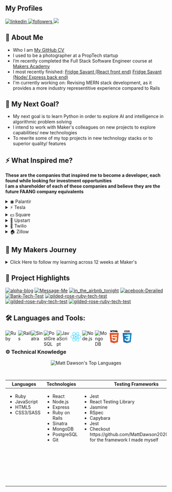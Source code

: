  ## My Profiles
 <a href="https://uk.linkedin.com/in/matt-dawson-2877ba129">
  <img alt="linkedin" title="My LinkedIn Page" src="https://img.shields.io/badge/LinkedIn-0077B5?style=for-the-badge&logo=linkedin&logoColor=white">
</a>
   
<a href="https://github.com/MattDawson2020">
  <img alt="followers" title="Follow me on Github" src="https://img.shields.io/github/followers/MattDawson2020?color=236ad3&labelColor=1155ba&style=for-the-badge&logo=github&label=Follow"/>
</a>

<a href="https://www.codewars.com/users/MattDawson">
  <img src="https://img.shields.io/badge/CodeWars-%23AD2C27?style=for-the-badge&logo=codewars&logoColor=white"/>
</a>
  
## 📣 About Me

- Who I am [My GitHub CV](https://github.com/MattDawson2020/CV)
- I used to be a photographer at a PropTech startup
- I’m recently completed the Full Stack Software Engineer course at [Makers Academy](https://makers.tech/about-us/)
- I most recently finished: [Fridge Savant (React front end)](https://github.com/jasonrowsell/fridge-savant-client) [Fridge Savant (Node/ Express back end)](https://github.com/mikejeuga/fridge-savant-server)
- I'm currently working on: Revising MERN stack development, as it provides a more industry representitive experience compared to Rails

## 🎯  My Next Goal?
- My next goal is to learn Python in order to explore AI and intelligence in algorithmic problem solving
- I intend to work with Maker's colleagues on new projects to explore capabilities/ new technologies
- To rewrite some of my top projects in new technology stacks or to superior quality/ features 


## ⚡  What Inspired me?
**These are the companies that inspired me to become a developer, each found while looking for investment opportunities** <br>
**I am a shareholder of each of these companies and believe they are the future FAANG company equivalents**
<br>

<details>
 <summary>
  ◉ Palantir
 </summary>
 <br>
 <p>
  <a href="https://www.palantir.com/">Palantir</a> is a one of a kind, bleeding edge data anlytics provider <br>
  Initially specialising in clandestine and security solutions for government buyers, they are now broadening into commercial offerings
 </p> <br>
 <table>
  <thead>
   <tr>
    <th>What problems are they solving</th>
    <th>Why they will change the world</th>
   </tr>
  </thead>
  <tbody>
   <tr>
    <td style="vertical-align: top">
      <ul>
       <li>Integrating data, decisions and operations into one platform</li>
       <li>Outputs enormous volumes of data and analytics as simple english</li>
       <li>Allows human operators to channel and control their data as never before</li>
     </ul>
    </td>
    <td style="vertical-align: top">
     <ul>
       <li>CEO Alex Karp and Chairman Peter Thiel spending 17 years slowly building the core capabilities and they are truly without competitors</li>
       <li>Analytics allow companies to make informed decisions at a fraction of the cost and time using tailored datasets</li>
       <li>Palantir specialises in taking siloed, fragmented data, and facilitating improved decision making</li>
       <li>In a future digital economy, companies NOT using their data solutions will be at a serious competitive disadvantage</li>
     </ul>
    </td>
   </tr>
  </tbody>
 </table>
</details>

<details>
 <summary>
  ⚡️ Tesla
 </summary>
 <br>
 <p>
  <a href="https://www.tesla.com/en_gb/powerwall">Tesla</a> is leading the world in renewable energy products
 </p> <br>
 <table>
  <thead>
   <tr>
    <th>What problems are they solving</th>
    <th>Why they will change the world</th>
   </tr>
  </thead>
  <tbody>
   <tr>
    <td style="vertical-align: top">
      <ul>
       <li>Revolutionising the worlds roads with clean, electrically powered cars</li>
       <li>Tesla charging network, allowing the world to phase out ICE cars</li>
       <li>World leading self driving car technology, with the aim to push robo-taxis within the decade</li>
       <li>Tesla power provides solar roof sells to generate renewable energy, and Tesla Powerwalls to sore and manage power</li>
     </ul>
    </td>
    <td style="vertical-align: top">
     <ul>
       <li>Elon Musk has said the sole reason for Tesla's work is to bring forward the green energy revolution, and arguably no one has done more</li>
       <li>Within a generation we will likely see the near complete replacement of polluting and inefficient petrol cars in favour of electric</li>
       <li>Self driving cars will allow safer, faster and more productive journies to become the norm</li>
       <li>Tesla solar allows regular people to take the fight against climate change in their own hands</li>
       <li>Tesla self driving is the only one to not use expensive LIDAR systems, allowing cars to be affordable</li>
     </ul>
    </td>
   </tr>
  </tbody>
 </table>
</details>

<details>
 <summary>
  💵 Square
 </summary>
 <br>
 <p>
  <a href="https://squareup.com/gb/en">Square</a> is changing the way we think about money <br>
  Square began life as a simpler way for people to make payments to each other, but now looks to take on the worlds financial system
 </p> <br>
 <table>
  <thead>
   <tr>
    <th>What problems are they solving</th>
    <th>Why they will change the world</th>
   </tr>
  </thead>
  <tbody>
   <tr>
    <td style="vertical-align: top">
      <ul>
       <li>Allows individuals and businesses to easily accept card payments without expensive point of sale systems</li>
       <li>Software allows small enterprises to use an Ipad with wifi as a point of sale system</li>
       <li>Fast and safe personal money transfers</li>
       <li>Offers business customers the ability to setup online stors integrated with Instagram and Facebook marketplaces</li>
     </ul>
    </td>
    <td style="vertical-align: top">
     <ul>
       <li>The world financial system is stale and self destructive, and would sooner prevent innovation than drive it</li>
       <li>Square puts the power of personal and business finance in the hand of the individuals, driving a new age of individual enterprise</li>
       <li>Payment and point of sale simplicity means success is now determined on the quality of your product or service, not your level of capital</li>
       <li>Your money is yours, and why should banks tell you what you can do with it, Square puts the power back in your hands</li>
     </ul>
    </td>
   </tr>
  </tbody>
 </table>
</details>

<details>
 <summary>
  🏦 Upstart
 </summary>
 <br>
 <p>
  <a href="https://www.upstart.com/">Upstart</a> will change how the world's financial decisions are made  <br>
 </p> <br>
 <table>
  <thead>
   <tr>
    <th>What problems are they solving</th>
    <th>Why they will change the world</th>
   </tr>
  </thead>
  <tbody>
   <tr>
    <td style="vertical-align: top">
      <ul>
       <li>Loans typically take months to be approved, require substantial documentation, and are often denied for petty reasons</li>
       <li>Risk and inadequate judgement by banks means millions of missed opportunities per year</li>
       <li>The decision to approve the capital you need is held by someone who does not have your interests at heart</li>
     </ul>
    </td>
    <td style="vertical-align: top">
     <ul>
       <li>Upstart's algorithm uses a complete web of data points, including finances, education and any one of up to 1000 data points</li>
       <li>Algorithm's accuracy is such that banks can have 75% fewer defaults for the same approval rate, or increase approvals 173% for no extra defaults</li>
       <li>No longer do individuals have loans rejected by people who seem unable to provide an objective reason why</li>
       <li>The digital age is too often held back by subjective decision making and human error, Upstart is a perfect example of AI innovation</li>
     </ul>
    </td>
   </tr>
  </tbody>
 </table>
</details>

<details>
 <summary>
  📱 Twilio
 </summary>
 <br>
 <p>
  <a href="https://www.twilio.com/">Twilio</a> makes communications easy  <br>
 </p> <br>
 <table>
  <thead>
   <tr>
    <th>What problems are they solving</th>
    <th>Why they will change the world</th>
   </tr>
  </thead>
  <tbody>
   <tr>
    <td style="vertical-align: top">
      <ul>
       <li>Communication infrastructure is often dated and hard to access, despite the modern digital age</li>
       <li>Businesses often have to use multiple providers and programs in order to facilitate effective communication</li>
       <li>Integrating communication systems is often needlessly difficult for developers and business alike</li>
     </ul>
    </td>
    <td style="vertical-align: top">
     <ul>
       <li>Allows text, video, call and email communication from a single source</li>
       <li>Small and medium sized businesses no longer need expensive or bulky infrastructure to provide services</li>
       <li>Developer API and guides are so easy that I myself used the Twilio API to send myself a text with only 3 weeks of Ruby experience</li>
     </ul>
    </td>
   </tr>
  </tbody>
 </table>
</details>

<details>
 <summary>
  🏠 Zillow
 </summary>
 <br>
 <p>
  <a href="https://www.zillow.com/">Zillow</a> brings buying and selling homes to the digital age <br>
 </p> <br>
 <table>
  <thead>
   <tr>
    <th>What problems are they solving</th>
    <th>Why they will change the world</th>
   </tr>
  </thead>
  <tbody>
   <tr>
    <td style="vertical-align: top">
      <ul>
       <li>Homeowners have to pay massive feeds and commissions to allow someone else to sell/buy a home for them</li>
       <li>Property sales/ renting is still overwhelmingly done in an analogue manner despite advancing technology</li>
       <li>Real Estate industry means that listings are often divided across locations and even RightMove often forces you onto their website</li>
     </ul>
    </td>
    <td style="vertical-align: top">
     <ul>
       <li>Users can rent/buy/sell/view propertie all from a single location, even able to request tours through the site</li>
       <li>Developing business model allows renters to pay rent through Zillow, and for buyers/sells to use Zillow for Escrow</li>
       <li>Zestimate feature uses AI to calculate approximate value/ rent, and is just a stepping off point for digital innovations</li>
     </ul>
    </td>
   </tr>
  </tbody>
 </table>
</details>


##  📘 My Makers Journey
<details>
 <summary>
  Click Here to follow my learning across 12 weeks at Maker's
 </summary>


 <details>
   <summary> Week 1: Test driving and debugging</summary>

   <table>
    <thead>
     <tr>
       <th>Weekly Challenge</th>
       <th>Weekend Challenge</th>
     </tr>
    </thead>
    <tbody>
     <tr>
      <td style="vertical-align: top">
        <p>
         This challenge was the first of my Maker's weekly challenges, coded in pairs with a randomised partner each day.
         The learning objectives for this week were:
        </p>
        <ul>
          <li> Test Driven Development (TDD) using RSpec</li>
          <li> Follow an appropriate debugging process to 'tighten the loop' and 'gain visbility' when faced with bugs</li>
          <li> Basic class structure and attributes</li>
         <li>https://github.com/MattDawson2020/boris_bike_challenge</li>
        </ul>
      </td>
      <td style="vertical-align: top">
       <p>
        This challenge was the first of my Maker's weekend challenge, intended to be done alone to reinforce the week's learning and concepts. 
        The necessary skills covered in this challenge were:
       </p>
         <ul>
           <li> TDD and RSpec</li>
           <li> Knowing when to split a class and how to add functionality</li>
           <li> Basic class structure and attributes</li>
          <li>https://github.com/MattDawson2020/airport_challeng-RB</li>
         </ul>
      </td>
   </table>
 </details>
  
 <details>
  <summary> Week 2: Object oriented programming </summary>
  <table>
   <thead>
    <tr>
      <th>Weekly Challenge</th>
      <th>Weekend Challenge</th>
    </tr>
   </thead>
   <tbody>
    <tr>
     <td style="vertical-align: top">
       <p>
        This challenge was the second of my Maker's weekly challenges, coded in pairs with a randomised partner each day. 
        The learning objectives for this week were:
       </p>
       <ul>
         <li> Class splitting to adhere to SRP</li>
         <li> Mocking and decoupling classes in tests</li>
         <li> Testing behaviour over state</li>
         <li> OOP and its' benefits</li>
         <li> Dependency injection</li>
        <li>https://github.com/MattDawson2020/oystercard</li>
       </ul>
     </td>
     <td style="vertical-align: top">
      <p>
       This challenge was the second of my Maker's weekend challenge, intended to be done alone to reinforce the week's learning and concepts. 
       This was the first time in Maker's I came across actual difficulty and had to go away to strategise. 
       Upon realising this was essentially a challenge of RSpec doubles and dependency injection I soon figured it out.
       The necessary skills covered in this challenge were:
      </p>
       <ul>
         <li> Mocking/ doubles in testing </li>
         <li> Using injected classes to build complexity while maintaining decoupled structure</li>
         <li> Using external API (Twilio)</li>
        <li>https://github.com/MattDawson2020/takeaway-challenge-RB</li>
       </ul>
     </td>
  </table>
 </details>
 
 <details>
 <summary> Week 3: Web applications </summary>
 <table>
  <thead>
   <tr>
     <th>Weekly Challenge</th>
     <th>Weekend Challenge</th>
   </tr>
  </thead>
  <tbody>
   <tr>
    <td style="vertical-align: top">
      <p>
       This challenge was the third of my Maker's weekly challenges, coded in pairs with a randomised partner each day.
       The learning objectives for this week were:
      </p>
      <ul>
        <li> Building a simple web app</li>
        <li> Understand the basics of HTTP requests/ response</li>
        <li> Basics of HTML, CSS</li>
        <li> Explain the MVC pattern</li>
        <li> How do servers and clients interact to create an application</li>
       <li>https://github.com/MattDawson2020/intro_to_web</li>
       <li>https://github.com/MattDawson2020/Battle</li>
      </ul>
    </td>
    <td style="vertical-align: top">
     <p>
      This challenge was the third of my Maker's weekend challenge, intended to be done alone to reinforce the week's learning and concepts.
      The necessary skills covered in this challenge were:
     </p>
      <ul>
        <li> How to render a backend program so it is no longer REPL only </li>
        <li> How to use MVC to update application as you run through its' functions</li>
        <li> Move on from purely back-end focussed code</li>
       <li>https://github.com/MattDawson2020/rps-challenge</li>
      </ul>
    </td>
  </table>
 </details>
  
<details>
 <summary> Week 4: Databases </summary>
 <table>
  <thead>
   <tr>
     <th>Weekly Challenge</th>
     <th>Weekend Challenge</th>
   </tr>
  </thead>
  <tbody>
   <tr>
    <td style="vertical-align: top">
      <p>
       This challenge was the fourth of my Maker's weekly challenges, coded in pairs with a randomised partner each day. 
       This week is where I would say the difficulty noticeably stepped up, with database interactions being more complex than previous weeks. 
       The learning objectives for this week were:
      </p>
      <ul>
        <li> Built a simple web app with a database attached to allow permanence</li>
        <li> Explain the basics of how databases work and how to use SQL to interact with them</li>
        <li> Object Relational Mapping (ORM) and manually writing a SQL interface with ruby</li>
        <li> RESTful routes</li>
       <li>https://github.com/MattDawson2020/bookmark-manager</li>
      </ul>
    </td>
    <td style="vertical-align: top">
     <p>
      This challenge was the fourth of my Maker's weekly challenges, coded in pairs with a randomised partner each day.
      The learning objectives for this week were:
     </p>
      <ul>
        <li> Built a web app with data permanence, allowing rendered data to persist between page refreshes</li>
        <li> Allow a user to input new data in order to change what is rendered, and have these changes persist</li>
       <li> Using a Ruby based ORM to interface with SQL based database</li>
       <li>https://github.com/MattDawson2020/chitter-challenge</li>
      </ul>
    </td>
  </table>
 </details>
  
<details>
 <summary> Week 5: AirBnb </summary>
 <table>
  <thead>
   <tr>
     <th>Group engineering project</th>
   </tr>
  </thead>
  <tbody>
   <tr>
    <td style="vertical-align: top">
      <p>
       This is the first of my Maker's group engineering projects, built in Ruby's Sinatra framework in a team of 4.
       Throughout this week we worked to user stories and specifications rather than direct challenge instructions for the first time.
       The ultimate aim was to both build a full stack fully functioning application, but also to do so using AGILE methodology.
       The learning objectives for this week were:
      </p>
      <ul>
        <li> Break down projects into tasks and allocate them to pairs</li>
        <li> Build to a specification (rather than challenges)</li>
        <li> Run stand-ups and retrospectives</li>
        <li> Use a branch/PR/merge git workflow</li>
        <li> Give and receive meaningful code review</li>
       <li>https://github.com/MattDawson2020/in_the_airbnb_tonight</li>
      </ul>
    </td>
  </table>
 </details>
 
<details>
 <summary> Week 6: Javascript </summary>
 <table>
  <thead>
   <tr>
     <th>Weekly Challenge</th>
   </tr>
  </thead>
  <tbody>
   <tr>
    <td style="vertical-align: top">
      <p>
       This challenge was the return to weekly pair programmed challenges following Airbnb group project week. 
       This week we began programming in JavaScript instead of Ruby, testing our ability to learn a new language. 
       The learning objectives for this week were:
      </p>
      <ul>
       <li> Test drive a simple front end web app with JavsScript</li>
       <li> Follow an effective process for learning a new language</li>
       <li> DOM manipulation</li>
       <li> Creating dynamic pages that do not rely on a page refresh</li>
       <li>https://github.com/MattDawson2020/Airport-Challenge-JS</li>
       <li>https://github.com/MattDawson2020/Thermostat-JS</li>
      </ul>
    </td>
  </table>
 </details>
 
<details>
 <summary> Week 7: Single page applications </summary>
 <table>
  <thead>
   <tr>
     <th>Weekly Challenge</th>
     <th>Weekend Challenge</th>
   </tr>
  </thead>
  <tbody>
   <tr>
    <td style="vertical-align: top">
      <p>
       This challenge was the seventh weekly challenge and the second group based project.
       We worked in a three to build a single page application that dynamically refreshes content using JS.
       In this week, while trying to replicate a test matcher, I also managed to (partially accidentally) create a functioning testing framework.
       The learning objectives for this week were:
      </p>
      <ul>
       <li> Build a dynamic single page app using only Pure JS</li>
       <li> Request and use data from an external API</li>
       <li> Explain that libraries are code that can be written by anyone</li>
       <li>https://github.com/MattDawson2020/notesApp</li>
      </ul>
    </td>
    <td style="vertical-align: top">
     <p>
      This challenge was the seventh of my Maker's weekend challenge, intended to be done alone to reinforce the week's learning and concepts. 
      The necessary skills covered in this challenge were:
     </p>
      <ul>
        <li> Build a dynamic single page app using only Pure JS</li>
       <li> Request and use data from an external API</li>
       <li>https://github.com/MattDawson2020/news-summary-challenge</li>
      </ul>
    </td>
  </table>
 </details>
 
<details>
 <summary> Weeks 8 & 9: Rails engineering project </summary>
 <table>
  <thead>
   <tr>
     <th>Weekly Challenge</th>
     <th>Weekend Challenge</th>
   </tr>
  </thead>
  <tbody>
   <tr>
    <td style="vertical-align: top">
      <p>
       The second Maker's group engineering project, this time we worked in a group of seven to try to recreate Facebook's functionality.<br>
       This would be done to AGILE methodology, using Ruby on Rails, and Bootstrap.<br>
       The learning objectives for this week were:
      </p>
      <ul>
       <li> Build a fully functioning web application from specifications</li>
       <li> Use Rails framework to simplify much of the previous weeks tasks in order to push on to new heights</li>
       <li> Understand and utilise new concepts such as migrations, validations, associations, embedded Ruby ETC</li>
       <li>https://github.com/MattDawson2020/acebook-Derailed</li>
      </ul>
    </td>
    <td style="vertical-align: top">
     <p>
      This challenge was the last of my Maker's weekend challenges, to test whether I could use Rails to create a full stack application. 
      The necessary skills covered in this challenge were:
     </p>
      <ul>
       <li> Build instagram with all the relevant features</li>
       <li> Build a full stack application in Rails</li>
       <li> Follow a TDD approach to a full stack application</li>
       <li>https://github.com/MattDawson2020/instagram-challenge</li>
      </ul>
    </td>
  </table>
 </details>
 
<details>
 <summary> Week 10: Individual tech tests </summary>
 <table>
  <thead>
   <tr>
     <th>Tech tests</th>
   </tr>
  </thead>
  <tbody>
   <tr>
    <td style="vertical-align: top">
      <p>
       The aims of this week were to attempt individual tech tests in order to solve popular engineering problems. <br>
       These were done alone once and submitted to Maker's coaches, who then provided feedback for a refactor. <br>
       Details of coaches feedback and proposed changes are inside the repos.<br>
       The learning objectives for this week were:
      </p>
      <ul>
       <li> To solve a challenging technical problem by writing well crafted code</li>
       <li> Have developed a structured process to approaching complex problems, utilising TDD and good OO design skills</li>
       <li>https://github.com/MattDawson2020/Bank-Tech-Test</li>
       <li>https://github.com/MattDawson2020/gilded-rose-ruby-tech-test</li>
       <li> JS bank tech test is almost complete and will be posted here soon</li>
      </ul>
    </td>
  </table>
 </details>
 
 <details>
 <summary> Weeks 11 & 12: Final Project </summary>
  <table>
   <thead>
    <tr>
     <th> The outline</th>
    </tr>
   </thead>
   <tbody>
    <td style="verticl-align: top">
      In our final project, my team decided to build a simple API based app that could search for recipes from your chosen ingredients. 
      This was intentionally kept simple to allow us to focus on the main challenge, using the MERN stack with no previous experience in less than two weeks.
      We were successful in this and using REACT allowed us to create a dynamic and flowing front end with tight UX and styling.
      Using MONGO, EXPRESS, and NODE for the back end meant our bookmarks were saved in JSON format, the same as the API returns, allowing reuse of components.
    </td>
   </tbody>
  </table>
 <table>
  <thead>
   <tr>
     <th>Server side</th>
     <th>Client side</th>
   </tr>
  </thead>
  <tbody>
   <tr>
    <td style="vertical-align: top">
      <p>
       The Server side project was built my members of my team, intended to store user & bookmark data as JSON packages.
       This also allowed us to move on from using sessions to the far more popular JAVASCRIPT WEB TOKENS for authentication.
       The learning objectives for this week were:
      </p>
      <ul>
       <li> To use high-quality processes to build an extended project in a team</li>
       <li> Creating a fully functioning back end server in entirely new languages/ frameworks</li>
       <li>https://github.com/mikejeuga/fridge-savant-server</li>
      </ul>
    </td>
    <td style="vertical-align: top">
     <p>
      The client REACT application was built by myelf and other members of my team. 
      I mainly worked on the API data requests and the Meal card components, as well as the advertising preview column.
      The necessary skills covered in this challenge were:
     </p>
      <ul>
       <li> Building reusable and DRY components</li>
       <li> Using states, contexts and other REACT functionality to optimise the logic</li>
       <li> Learn to use an entirely new framework while maintaing best practices</li>
       <li>https://github.com/jasonrowsell/fridge-savant-client</li>
      </ul>
    </td>
  </table>
 </details>
 
</details>

## 🌱 Project Highlights

<p align="left">
   <a href="https://github.com/MattDawson2020/alpha-blog"><img width="282" src="https://denvercoder1-github-readme-stats.vercel.app/api/pin/?username=MattDawson2020&repo=alpha-blog&show_icons=false&count_private=true&theme=react&hide_border=true&bg_color=1F222A" alt="alpha-blog"></a>
   <a href="https://github.com/MattDawson2020/MessageMe"><img width="282" src="https://denvercoder1-github-readme-stats.vercel.app/api/pin/?username=MattDawson2020&repo=MessageMe&show_icons=false&count_private=true&theme=react&hide_border=true&bg_color=1F222A" alt="Message-Me"></a>
   <a href="https://github.com/MattDawson2020/in_the_airbnb_tonight"><img width="282" src="https://denvercoder1-github-readme-stats.vercel.app/api/pin/?username=MattDawson2020&repo=in_the_airbnb_tonight&show_icons=false&count_private=true&theme=react&hide_border=true&bg_color=1F222A" alt="in_the_airbnb_tonight"></a>
  <a href="https://github.com/MattDawson2020/acebook-Derailed"><img width="282" src="https://denvercoder1-github-readme-stats.vercel.app/api/pin/?username=MattDawson2020&repo=acebook-Derailed&show_icons=false&count_private=true&theme=react&hide_border=true&bg_color=1F222A" alt="acebook-Derailed"></a>
  <a href="https://github.com/MattDawson2020/Bank-Tech-Test"><img width="282" src="https://denvercoder1-github-readme-stats.vercel.app/api/pin?username=MattDawson2020&repo=Bank-Tech-Test&show_icons=false&count_private=true&theme=react&hide_border=true&bg_color=1F222A" alt="Bank-Tech-Test"></a>
  <a href="https://github.com/MattDawson2020/gilded-rose-ruby-tech-test"><img width="282" src="https://denvercoder1-github-readme-stats.vercel.app/api/pin/?username=MattDawson2020&repo=gilded-rose-ruby-tech-test&show_icons=false&count_private=true&theme=react&hide_border=true&bg_color=1F222A" alt="gilded-rose-ruby-tech-test"></a>
  <a href=https://github.com/jasonrowsell/fridge-savant-client><img width="282" src="https://denvercoder1-github-readme-stats.vercel.app/api/pin/?username=jasonrowsell&repo=fridge-savant-client&show_icons=false&count_private=true&theme=react&hide_border=true&bg_color=1F222A" alt="gilded-rose-ruby-tech-test"></a>
 <a href=https://github.com/MattDawson2020/Bank-Tech-Test-JS><img width="282" src="https://denvercoder1-github-readme-stats.vercel.app/api/pin/?username=MattDawson2020&repo=Bank-Tech-Test-JS&show_icons=false&count_private=true&theme=react&hide_border=true&bg_color=1F222A" alt="gilded-rose-ruby-tech-test"></a>
  
</p>

## 🛠 Languages and Tools:

<img align="left" alt="Ruby" width="40px" src="https://cdn.svgporn.com/logos/ruby.svg" />
<img align="left" alt="Rails" width="40px" src="https://pbs.twimg.com/media/CZGHPChUAAA3jqE.png" />
<img align="left" alt="Sinatra" width="40px" src="https://cdn.svgporn.com/logos/sinatra.svg" />
<img align="left" alt="PostGreSQL" width="40px" src="https://cdn.svgporn.com/logos/postgresql.svg" />
<img align="left" alt="JavaScript" width="40px" src="https://cdn.svgporn.com/logos/javascript.svg" />
<img align="left" alt="React" width="40px" src="https://raw.githubusercontent.com/github/explore/80688e429a7d4ef2fca1e82350fe8e3517d3494d/topics/react/react.png" />
<img align="left" alt="Node.js" width="40px" src="https://cdn.svgporn.com/logos/nodejs-icon.svg" />
<img align="left" alt="Mongo DB" width="40px" src="https://img.icons8.com/color/452/mongodb.png" />
<img align="left" alt="HTML5" width="40px" src="https://raw.githubusercontent.com/github/explore/80688e429a7d4ef2fca1e82350fe8e3517d3494d/topics/html/html.png" />
<img align="left" alt="CSS3" width="40px" src="https://raw.githubusercontent.com/github/explore/80688e429a7d4ef2fca1e82350fe8e3517d3494d/topics/css/css.png" />

<br/>

<br/>

### ⚙︎ Technical Knowledge

<p align="center">
  <img alt="Matt Dawson's Top Languages" src="https://github-readme-stats.vercel.app/api/top-langs/?username=MattDawson2020&langs_count=8&count_private=true&layout=compact&theme=react&hide_border=true&bg_color=0D1117" /></a>
</p>

<br />

<table>
  <thead>
    <tr>
      <th>Languages</th>
      <th>Technologies</th>
      <th>Testing Frameworks</th>
      <th>Concepts</th>
    </tr>
  </thead>
  <tbody>
    <tr>
      <td style="vertical-align: top">
        <ul>
         <li>Ruby</li>
          <li>JavaScript</li>
          <li>HTML5</li>
          <li>CSS3/SASS</li>
        </ul>
      </td>
      <td style="vertical-align: top">
        <ul>
          <li>React</li>
          <li>Node.js</li>
          <li>Express</li>
          <li>Ruby on Rails</li>
          <li>Sinatra</li>
          <li>MongoDB</li>
          <li>PostgreSQL</li>
          <li>Git</li>
        </ul>
      </td>
      <td style="vertical-align: top">
        <ul>
          <li>Jest</li>
          <li>React Testing Library</li>
          <li>Jasmine</li>
          <li>RSpec</li>
          <li>Capybara</li>
          <li> Jest</li>
          <li>Checkout https://github.com/MattDawson2020/notesApp for the framework I made myself</li>
        </ul>
      </td>
      <td style="vertical-align: top">
        <ul>
          <li>XP/Agile methodology</li>
          <li>TDD/BDD</li>
          <li>OOP/D</li>
          <li>MVC Pattern</li>
          <li>RESTful APIs</li>
          <li>Mentoring</li>
          <li>Remote working</li>
          <li>Pair programming</li>
          <li>Continuous Integration & Deployment</li>
          <li>Git workflow</li>
          <li>Code review</li>
        </ul>
      </td>
    </tr>
  </tbody>
</table>


<!--START_SECTION:activity-->

<!--END_SECTION:activity-->




